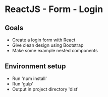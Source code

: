 # ReactJS - Form - Login

## Goals
* Create a login form with React
* Give clean design using Bootstrap
* Make some example nested components

## Environment setup
* Run 'npm install'
* Run 'gulp'
* Output in project directory 'dist'